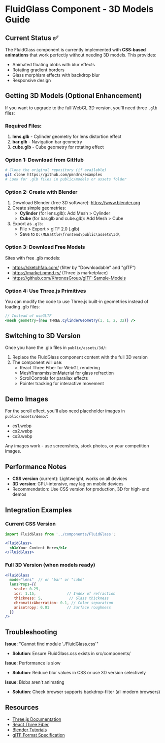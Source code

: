 # FluidGlass Component - 3D Models Guide

## Current Status ✅

The FluidGlass component is currently implemented with **CSS-based animations** that work perfectly without needing 3D models. This provides:
- Animated floating blobs with blur effects
- Rotating gradient borders
- Glass morphism effects with backdrop blur
- Responsive design

## Getting 3D Models (Optional Enhancement)

If you want to upgrade to the full WebGL 3D version, you'll need three `.glb` files:

### Required Files:
1. **lens.glb** - Cylinder geometry for lens distortion effect
2. **bar.glb** - Navigation bar geometry
3. **cube.glb** - Cube geometry for rotating effect

### Option 1: Download from GitHub
```bash
# Clone the original repository (if available)
git clone https://github.com/pmndrs/examples
# Look for .glb files in public/models or assets folder
```

### Option 2: Create with Blender
1. Download Blender (free 3D software): https://www.blender.org
2. Create simple geometries:
   - **Cylinder** (for lens.glb): Add Mesh > Cylinder
   - **Cube** (for bar.glb and cube.glb): Add Mesh > Cube
3. Export as `.glb`:
   - File > Export > glTF 2.0 (.glb)
   - Save to `D:\MLBattle\frontend\public\assets\3d\`

### Option 3: Download Free Models
Sites with free .glb models:
- https://sketchfab.com/ (filter by "Downloadable" and "glTF")
- https://market.pmnd.rs/ (Three.js marketplace)
- https://github.com/KhronosGroup/glTF-Sample-Models

### Option 4: Use Three.js Primitives
You can modify the code to use Three.js built-in geometries instead of loading .glb files:

```jsx
// Instead of useGLTF
<mesh geometry={new THREE.CylinderGeometry(1, 1, 2, 32)} />
```

## Switching to 3D Version

Once you have the .glb files in `public/assets/3d/`:

1. Replace the FluidGlass component content with the full 3D version
2. The component will use:
   - React Three Fiber for WebGL rendering
   - MeshTransmissionMaterial for glass refraction
   - ScrollControls for parallax effects
   - Pointer tracking for interactive movement

## Demo Images

For the scroll effect, you'll also need placeholder images in `public/assets/demo/`:
- cs1.webp
- cs2.webp
- cs3.webp

Any images work - use screenshots, stock photos, or your competition images.

## Performance Notes

- **CSS version** (current): Lightweight, works on all devices
- **3D version**: GPU-intensive, may lag on mobile devices
- Recommendation: Use CSS version for production, 3D for high-end demos

## Integration Examples

### Current CSS Version
```jsx
import FluidGlass from '../components/FluidGlass';

<FluidGlass>
  <h1>Your Content Here</h1>
</FluidGlass>
```

### Full 3D Version (when models ready)
```jsx
<FluidGlass 
  mode="lens"  // or "bar" or "cube"
  lensProps={{
    scale: 0.25,
    ior: 1.15,              // Index of refraction
    thickness: 5,            // Glass thickness
    chromaticAberration: 0.1, // Color separation
    anisotropy: 0.01        // Surface roughness
  }}
/>
```

## Troubleshooting

**Issue**: "Cannot find module './FluidGlass.css'"
- **Solution**: Ensure FluidGlass.css exists in src/components/

**Issue**: Performance is slow
- **Solution**: Reduce blur values in CSS or use 3D version selectively

**Issue**: Blobs aren't animating
- **Solution**: Check browser supports backdrop-filter (all modern browsers)

## Resources

- [Three.js Documentation](https://threejs.org/docs/)
- [React Three Fiber](https://docs.pmnd.rs/react-three-fiber)
- [Blender Tutorials](https://www.blender.org/support/tutorials/)
- [glTF Format Specification](https://www.khronos.org/gltf/)
